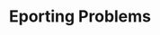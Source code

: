 ---
title: 'Eporting Problems'
redirect_to:
  - 'https://discuss.pencil2d.org/t/eporting-problems/1141'
---